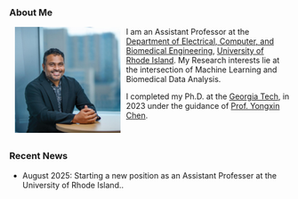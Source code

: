 ### About Me


<img class="shaded-image" src="images/rahul.jpg" width="190" hspace="10pt" style="float:left">

I am an Assistant Professor at the [Department of Electrical, Computer, and Biomedical Engineering](https://web.uri.edu/engineering/ecbe/), [University of Rhode Island](https://https://www.uri.edu/). My Research interests lie at the intersection of Machine Learning and Biomedical Data Analysis. 

I completed my Ph.D. at the [Georgia Tech](https://www.gatech.edu/),
in 2023 under the guidance of
[Prof. Yongxin Chen](https://yongxin.ae.gatech.edu/). 



<br>

### Recent News

* August 2025: Starting a new position as an Assistant Professer at the University of Rhode Island..

